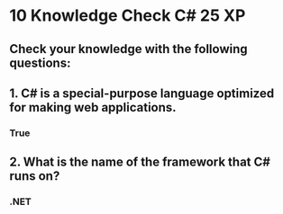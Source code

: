 # 10 Knowledge Check C# 25 XP

## Check your knowledge with the following questions:

## 1. C# is a special-purpose language optimized for making web applications.
### True

## 2. What is the name of the framework that C# runs on?
### .NET